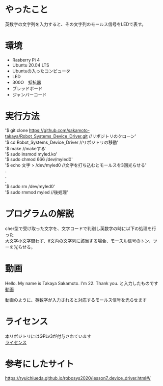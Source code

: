 # やったこと

英数字の文字列を入力すると、その文字列のモールス信号をLEDで表す。 <br>

# 環境 

- Rasberry Pi 4 <br>
- Ubuntu 20.04 LTS  <br>
- Ubuntuの入ったコンピュータ　 <br>
- LED   <br>
- 300Ω　抵抗器 <br>
- ブレッドボード <br>
- ジャンバーコード  <br>

# 実行方法

'$ git clone https://github.com/sakamoto-takaya/Robot_Systems_Device_Driver.git //リポジトリのクローン' <br>
'$ cd Robot_Systems_Device_Driver  //リポジトリの移動' <br> 
'$ make //makeする' <br>
'$ sudo insmod myled.ko'  <br>
'$ sudo chmod 666 /dev/myled0' <br>
'$ echo 文字 > /dev/myled0 //文字を打ち込むとモールスを3回光らせる' <br>
. <br> 
. <br> 
. <br> 
'$ sudo rm /dev/myled0'  <br> 
'$ sudo rmmod myled //後処理'  <br> 
 

# プログラムの解説
cher型で受け取った文字を、文字コードで判別し英数字の時に以下の処理を行った <br> 
大文字小文字問わず、if文内の文字列に該当する場合、モースル信号のトン、ツーを光らせる。 <br> 

# 動画 
Hello. My name is Takaya Sakamoto. I'm 22. Thank you.
と入力したものです <br>
[動画](https://youtu.be/2eOcMRvzSrY)

動画のように、英数字が入力されると対応するモールス信号を光らせます

# ライセンス
本リポジトリにはGPLv3が付与されています <br>
[ライセンス](https://github.com/sakamoto-takaya/Robot_Systems_Device_Driver/blob/main/LICENSE)

# 参考にしたサイト
https://ryuichiueda.github.io/robosys2020/lesson7_device_driver.html#/

